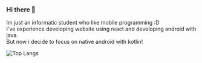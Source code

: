 ### Hi there 👋

Im just an informatic student who like mobile programming :D <br>
I've experience developing website using react and developing android with java. <br>
But now i decide to focus on native android with kotlin!


![Top Langs](https://github-readme-stats.vercel.app/api/top-langs/?username=kakaranara&hide=TeX&layout=compact)

